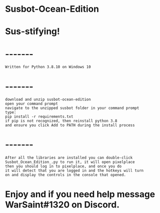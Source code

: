 # Susbot-Ocean-Edition
# Sus-stifying!
# -------
    Written for Python 3.8.10 on Windows 10
# -------
    download and unzip susbot-ocean-edition
    open your command prompt
    navigate to the unzipped susbot folder in your command prompt
    type:
    pip install -r requirements.txt
    if pip is not recognized, then reinstall python 3.8
    and ensure you click Add to PATH during the install process

# -------
    After all the libraries are installed you can double-click
    Susbot_Ocean_Edition_.py to run it, it will open pixelplace
    then you should log in to pixelplace, and once you do
    it will detect that you are logged in and the hotkeys will turn
    on and display the controls in the console that opened.
    
# Enjoy and if you need help message WarSaint#1320 on Discord.
   
